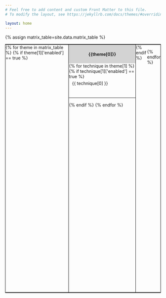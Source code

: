 ```yaml
---
# Feel free to add content and custom Front Matter to this file.
# To modify the layout, see https://jekyllrb.com/docs/themes/#overriding-theme-defaults

layout: home
--- 
```


{% assign matrix_table=site.data.matrix_table %}

<div class="flexbox">
{% for theme in matrix_table %}
{% if theme[1]['enabled'] == true %}

<div class="col">
<p class="theme"> {{theme[0]}}</p>
<div class="techniques">
 {% for technique in theme[1] %}
{% if technique[1]['enabled'] == true %}
 <a class="technique" href="{{ technique[1]['file_loc'] }}">{{ technique[0] }}</a>

{% endif %}
{% endfor %}

</div>


</div>
 {% endif %}

{% endfor %}
</div>



<style>
    table, caption, thead, tbody, td, tr{
        border: 1px solid black;
        padding: 1rem;
    }
    .flexbox{
        display: flex;
        width: 100%
        flex-wrap: nowrap;
        height: 50rem;
border-style: solid;
        border-color: black;
        border-width: 2px 1px 2px 1px;
          
        
        
    }
    .col{
height: 100%;
      border-style: solid;
        border-color: black;
        border-width: 0 1px 0 1px;
     
       
    }
    .theme{
        padding: 10px;
        font-weight: 700;
        background: lightgray;
        min-height: 5%;
        max-height: 25px;
        margin: 0;
        text-align: center;
        display: flex;
        justify-content: center;
        align-items: center;
    }
    .techniques{

        display: flex;
        flex-direction: column;
        flex-wrap: nowrap;
        height: 100%;

    }
    .col .technique{
        padding: 5px 10px;
        min-height: 50px;
        text-decoration: none;
        border-style: solid;
        border-color: black;
        border-width: 0 0 1px 0;
    }

    .col .technique:hover{
        background-color: #6699cc;
        color: white;

    }
</style>

<script src="jquery-3.3.1.min.js"></script>
<script>

    $("a").click(function(){
    $("table").each(function() {
        var $this = $(this);
        var newrows = [];
        $this.find("tr").each(function(){
            var i = 0;
            $(this).find("td").each(function(){
                i++;
                if(newrows[i] === undefined) { newrows[i] = $("<tr></tr>"); }
                newrows[i].append($(this));
            });
        });
        $this.find("tr").remove();
        $.each(newrows, function(){
            $this.append(this);
        });
    });
    
    return false;
});
</script>


